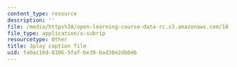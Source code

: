 ```yaml
---
content_type: resource
description: ''
file: /media/https%3A/open-learning-course-data-rc.s3.amazonaws.com/18-02sc-multivariable-calculus-fall-2010/fa0ac16d81065fafbe39bad38e2db0d6_YwZYSTQs-Hk.vtt
file_type: application/x-subrip
resourcetype: Other
title: 3play caption file
uid: fa0ac16d-8106-5faf-be39-bad38e2db0d6
---
```

